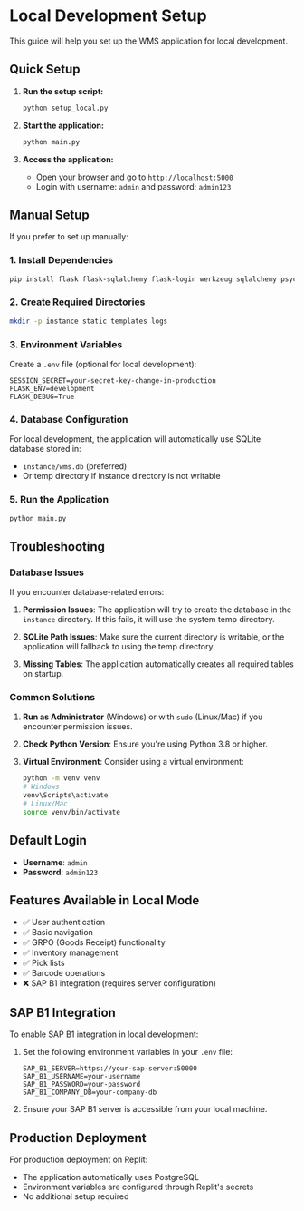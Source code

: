 # Local Development Setup

This guide will help you set up the WMS application for local development.

## Quick Setup

1. **Run the setup script:**
   ```bash
   python setup_local.py
   ```

2. **Start the application:**
   ```bash
   python main.py
   ```

3. **Access the application:**
   - Open your browser and go to `http://localhost:5000`
   - Login with username: `admin` and password: `admin123`

## Manual Setup

If you prefer to set up manually:

### 1. Install Dependencies

```bash
pip install flask flask-sqlalchemy flask-login werkzeug sqlalchemy psycopg2-binary requests gunicorn
```

### 2. Create Required Directories

```bash
mkdir -p instance static templates logs
```

### 3. Environment Variables

Create a `.env` file (optional for local development):

```env
SESSION_SECRET=your-secret-key-change-in-production
FLASK_ENV=development
FLASK_DEBUG=True
```

### 4. Database Configuration

For local development, the application will automatically use SQLite database stored in:
- `instance/wms.db` (preferred)
- Or temp directory if instance directory is not writable

### 5. Run the Application

```bash
python main.py
```

## Troubleshooting

### Database Issues

If you encounter database-related errors:

1. **Permission Issues**: The application will try to create the database in the `instance` directory. If this fails, it will use the system temp directory.

2. **SQLite Path Issues**: Make sure the current directory is writable, or the application will fallback to using the temp directory.

3. **Missing Tables**: The application automatically creates all required tables on startup.

### Common Solutions

1. **Run as Administrator** (Windows) or with `sudo` (Linux/Mac) if you encounter permission issues.

2. **Check Python Version**: Ensure you're using Python 3.8 or higher.

3. **Virtual Environment**: Consider using a virtual environment:
   ```bash
   python -m venv venv
   # Windows
   venv\Scripts\activate
   # Linux/Mac
   source venv/bin/activate
   ```

## Default Login

- **Username**: `admin`
- **Password**: `admin123`

## Features Available in Local Mode

- ✅ User authentication
- ✅ Basic navigation
- ✅ GRPO (Goods Receipt) functionality
- ✅ Inventory management
- ✅ Pick lists
- ✅ Barcode operations
- ❌ SAP B1 integration (requires server configuration)

## SAP B1 Integration

To enable SAP B1 integration in local development:

1. Set the following environment variables in your `.env` file:
   ```env
   SAP_B1_SERVER=https://your-sap-server:50000
   SAP_B1_USERNAME=your-username
   SAP_B1_PASSWORD=your-password
   SAP_B1_COMPANY_DB=your-company-db
   ```

2. Ensure your SAP B1 server is accessible from your local machine.

## Production Deployment

For production deployment on Replit:
- The application automatically uses PostgreSQL
- Environment variables are configured through Replit's secrets
- No additional setup required